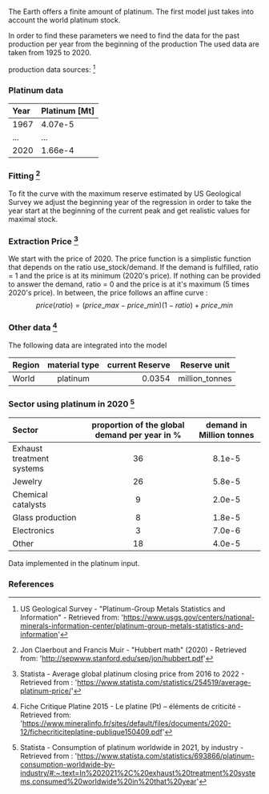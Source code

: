 The Earth offers a finite amount of platinum. 
The first model just takes into account the world platinum stock.

In order to find these parameters we need to find the data for the past production per year from the beginning of the production
The used data are taken from 1925 to 2020. 

production data sources: [^2] 

### Platinum data

|Year |Platinum [Mt]|
| :------- | :---------- | 
|1967|4.07e-5|
|...|...|
|2020|1.66e-4|

### Fitting [^1]

To fit the curve with the maximum reserve estimated by US Geological Survey we adjust the beginning year of the regression in order to take the year start at the beginning of the current peak and get realistic values for maximal stock.

### Extraction Price [^4]

We start with the price of 2020.
The price function is a simplistic function that depends on the ratio use_stock/demand.
If the demand is fulfilled, ratio = 1 and the price is at its minimum (2020's price). If nothing can be provided to answer the demand, ratio = 0 and the price is at it's maximum (5 times 2020's price).
In between, the price follows an affine curve :
$$price(ratio) = (price\_max - price\_min) (1 - ratio) + price\_min$$



### Other data [^3]

The following data are integrated into the model

|  Region  | material type | current Reserve | Reserve unit |
| :------- | :--------:| ---------: | :-----------------: |
| World | platinum | 0.0354 | million_tonnes |

### Sector using platinum in 2020 [^5]

| Sector |proportion of the global demand per year in %|demand in Million tonnes|
|:------- | :--------:|:-----------------:|
|Exhaust treatment systems |36|8.1e-5|
|Jewelry|26|5.8e-5|
|Chemical catalysts|9|2.0e-5|
|Glass production|8|1.8e-5|
|Electronics|3|7.0e-6|
|Other|18|4.0e-5|

Data implemented in the platinum input.

### References 

[^1]: Jon Claerbout and Francis Muir - "Hubbert math" (2020) - Retrieved from: 'http://sepwww.stanford.edu/sep/jon/hubbert.pdf'
[^2]: US Geological Survey - "Platinum-Group Metals Statistics and Information" - Retrieved from: 'https://www.usgs.gov/centers/national-minerals-information-center/platinum-group-metals-statistics-and-information'
[^3]: Fiche Critique Platine 2015 - Le platine (Pt) – éléments de criticité - Retrieved from: 'https://www.mineralinfo.fr/sites/default/files/documents/2020-12/fichecriticiteplatine-publique150409.pdf'
[^4]: Statista - Average global platinum closing price from 2016 to 2022 - Retrieved from : 'https://www.statista.com/statistics/254519/average-platinum-price/'
[^5]: Statista - Consumption of platinum worldwide in 2021, by industry - Retrieved from : 'https://www.statista.com/statistics/693866/platinum-consumption-worldwide-by-industry/#:~:text=In%202021%2C%20exhaust%20treatment%20systems,consumed%20worldwide%20in%20that%20year'

